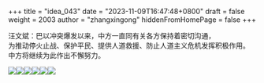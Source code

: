 +++
title = "idea_043"
date = "2023-11-09T16:47:48+0800"
draft = false
weight = 2003
author = "zhangxingong"
hiddenFromHomePage = false
+++

汪文斌：巴以冲突爆发以来，中方一直同有关各方保持着密切沟通，<br>为推动停火止战、保护平民、提供人道救援、防止人道主义危机发挥积极作用。<br>中方将继续为此作出不懈努力。
<p><img src="https://zhangxingong.fun//photo/2019-05-07%20%e5%8c%bf%e5%90%8d.jpg"><img src="https://zhangxingong.fun//photo/2020-04-28%20%e6%87%92%e7%8c%ab.jpg"><img src="https://zhangxingong.fun//photo/2022-09-10%20%e6%98%9f%e7%a9%ba%e6%b2%b9%e5%a2%a8.jpg"><img src="https://zhangxingong.fun//photo/2023-09-18%20%e5%8c%bf%e5%90%8d.jpg"><img src="/photo/2023-09-18%20%e5%a4%95%e9%98%b3%e4%bd%99%e9%9c%9e.jpg"><img src="/photo/2023-09-18%20%e5%af%82%e9%9d%99%e7%9a%84%e5%a4%9c%e6%99%9a.jpg"></p>
